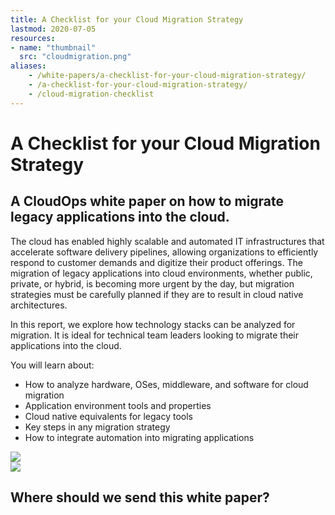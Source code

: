 ```yaml
---
title: A Checklist for your Cloud Migration Strategy
lastmod: 2020-07-05
resources:
- name: "thumbnail"
  src: "cloudmigration.png"
aliases:
    - /white-papers/a-checklist-for-your-cloud-migration-strategy/
    - /a-checklist-for-your-cloud-migration-strategy/
    - /cloud-migration-checklist
---
```



<div class="landing-page">
    <!-- hero -->
    <div class="hero jumbotron reading-landing jumbotron-fluid">
        <div class="container-fluid">
            <div class="row">
                <div class="col-xl-6 offset-xl-2 col-lg-10 offset-lg-1 col-md-12">
                    <h1 class="display-4">A Checklist for your Cloud Migration Strategy</h1>
                </div>
            </div>
        </div>
    </div>
    <div class="main-content">
        <div class="row">
            <div class="col-xl-4 offset-xl-2 without-bottom-line">
                <div class="workshop-prerequisites">
                    <h2>A CloudOps white paper on how to migrate legacy applications into the cloud.</h2>                             
                    <p>The cloud has enabled highly scalable and automated IT infrastructures that accelerate software delivery pipelines, allowing organizations to efficiently respond to customer demands and digitize their product offerings. The migration of legacy applications into cloud environments, whether public, private, or hybrid, is becoming more urgent by the day, but migration strategies must be carefully planned if they are to result in cloud native architectures.</p>
                    <p>In this report, we explore how technology stacks can be analyzed for migration. It is ideal for technical team leaders looking to migrate their applications into the cloud. </p>
                    <p>You will learn about:</p>
                    <ul class="dashes">
                    <li>How to analyze hardware, OSes, middleware, and software for cloud migration</li>
                    <li>Application environment tools and properties</li>
                    <li>Cloud native equivalents for legacy tools</li>
                    <li>Key steps in any migration strategy</li>
                    <li>How to integrate automation into migrating applications</li>
                    </ul>
                </div>
            </div>
                <div class="col-xl-4 offset-xl-0 white-paper-image">
                <img src="/images/white-papers/cloud-migration-strategy.png">
            </div>
        </div>
            </div>
        </div>
    </div>
    <!-- contact us -->
    <div class="contact-us-card">
        <div class="row">
            <div class="col-xl-8 offset-xl-2 col-lg-10 offset-lg-1 col-md-12 col-sm-12 col-xs-12">
                <img src="/images/single-line-arrows.png">
            </div>
            <div
                class="col-xl-3 offset-xl-3 col-lg-3 offset-lg-1 col-md-10 offset-md-1 col-sm-10 offset-sm-1 col-xs-12">
                <h2>Where should we send this white paper?</h2>
            </div>
            <div
                class="col-xl-5 offset-xl-0 col-lg-6 offset-lg-1 col-md-8 offset-md-2 col-sm-10 offset-sm-1 col-xs-12 general-contact-form">
                <!--[if lte IE 8]>
                <script charset="utf-8" type="text/javascript" src="//js.hsforms.net/forms/v2-legacy.js"></script>
                <![endif]-->
                <script charset="utf-8" type="text/javascript" src="//js.hsforms.net/forms/v2.js"></script>
                <script>
                hbspt.forms.create({
                    portalId: "732832",
                    formId: "76da33b8-aea8-4c32-b1ae-7c8886fabed1"
                });
                </script>
            </div>
        </div>
    </div>
</div>